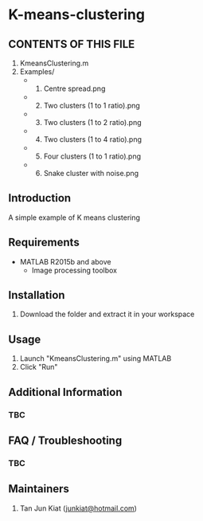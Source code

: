 # K-means-clustering

CONTENTS OF THIS FILE
---------------------
1. KmeansClustering.m
2. Examples/
   - 1. Centre spread.png
   - 2. Two clusters (1 to 1 ratio).png
   - 3. Two clusters (1 to 2 ratio).png
   - 4. Two clusters (1 to 4 ratio).png
   - 5. Four clusters (1 to 1 ratio).png
   - 6. Snake cluster with noise.png

Introduction
---------------------
A simple example of K means clustering

Requirements
---------------------
- MATLAB R2015b and above
   -  Image processing toolbox

Installation
---------------------
1. Download the folder and extract it in your workspace

Usage
---------------------
1. Launch "KmeansClustering.m" using MATLAB
2. Click "Run"

Additional Information
---------------------
### TBC


FAQ / Troubleshooting
---------------------
### TBC

Maintainers
---------------------
1. Tan Jun Kiat (junkiat@hotmail.com)
